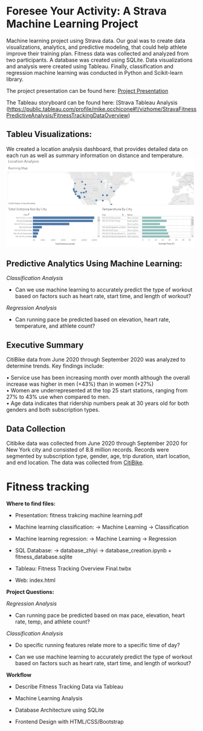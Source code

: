 # Foresee Your Activity: A Strava Machine Learning Project
Machine learning project using Strava data.  Our goal was to create data visualizations, analytics, and predictive modeling, that could help athlete improve their training plan.  Fitness data was collected and analyzed from two participants.  A database was created using SQLite.  Data visualizations and analysis were created using Tableau.  Finally, classification and regression machine learning was conducted in Python and Scikit-learn library.    

The project presentation can be found here: [Project Presentation](https://github.com/mocchicone/Strava-Fitness-Analysis/blob/master/Fitness%20Tracking%20Machine%20Learning.pdf)

The Tableau storyboard can be found here: [Strava Tableau Analysis (https://public.tableau.com/profile/mike.occhicone#!/vizhome/StravaFitnessPredictiveAnalysis/FitnessTrackingDataOverview)

## Tableu Visualizations:

We created a location analysis dashboard, that provides detailed data on each run as well as summary information on distance and temperature.
![Location Analysis](https://github.com/mocchicone/Strava-Fitness-Analysis/blob/master/machine_learning/Images/Location%20Analysis.PNG)


## Predictive Analytics Using Machine Learning:

*Classification Analysis*
* Can we use machine learning to accurately predict the type of workout based on factors such as heart rate, start time, and length of workout?

*Regression Analysis*
* Can running pace be predicted based on elevation, heart rate, temperature, and athlete count?



## Executive Summary
CitiBike data from June 2020 through September 2020 was analyzed to determine trends.  Key findings include:

•	Service use has been increasing month over month although the overall increase was higher in men (+43%) than in women (+27%)  
•	Women are underrepresented at the top 25 start stations, ranging from 27% to 43% use when compared to men.  
•	Age data indicates that ridership numbers peak at 30 years old for both genders and both subscription types. 

## Data Collection
Citibike data was collected from June 2020 through September 2020 for New York city and consisted of 8.8 million records.  Records were segmented by subscription type, gender, age, trip duration, start location, and end location.  The data was collected from [CitiBike](https://www.citibikenyc.com/system-data).


# Fitness tracking




**Where to find files:**

* Presentation: fitness trakcing machine learning.pdf

* Machine learning classification: -> Machine Learning -> Classification

* Machine learning regression: -> Machine Learning -> Regression

* SQL Database: -> database_zhiyi -> database_creation.ipynb + fitness_database.sqlite 

* Tableau: Fitness Tracking Overview Final.twbx

* Web: index.html



**Project Questions:**


*Regression Analysis*

* Can running pace be predicted based on max pace, elevation, heart rate, temp, and athlete count?

*Classification Analysis*
 
* Do specific running features relate more to a specific time of day?

* Can we use machine learning to accurately predict the type of workout based on factors such as heart rate, start time, and length of workout?


**Workflow**

* Describe Fitness Tracking Data via Tableau

* Machine Learning Analysis

* Database Architecture using SQLite

* Frontend Design with HTML/CSS/Bootstrap
